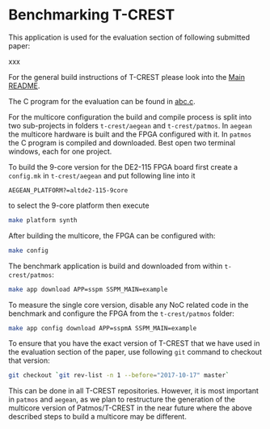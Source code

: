 # Benchmarking T-CREST

This application is used for the evaluation section of following submitted paper:

xxx

For the general build instructions of T-CREST please look into the
[Main README](../../../README.md).

The C program for the evaluation can be found in [abc.c](abc.c).

For the multicore configuration the build and compile process is split
into two sub-projects in folders `t-crest/aegean` and `t-crest/patmos`.
In `aegean` the multicore hardware is built and the FPGA configured with it.
In `patmos` the C program is compiled and downloaded.
Best open two terminal windows, each for one project.

To build the 9-core version for the DE2-115 FPGA board first create a
`config.mk` in `t-crest/aegean` and put following line into it
```
AEGEAN_PLATFORM?=altde2-115-9core
```
to select the 9-core platform then execute
```bash
make platform synth
```

After building the multicore, the FPGA can be configured with:
```bash
make config
```

The benchmark application is build and downloaded from within `t-crest/patmos`:
```bash
make app download APP=sspm SSPM_MAIN=example
```

To measure the single core version, disable any NoC related code in the
benchmark and configure the FPGA from the `t-crest/patmos` folder:
```bash
make app config download APP=sspmA SSPM_MAIN=example
```

To ensure that you have the exact version of T-CREST that we have used in the
evaluation section of the paper, use following `git` command to checkout that version:

```bash
git checkout `git rev-list -n 1 --before="2017-10-17" master`
```

This can be done in all T-CREST repositories. However, it is most important
in `patmos` and `aegean`, as we plan to restructure the generation of the
multicore version of Patmos/T-CREST in the near future where the above described
steps to build a multicore may be different.

